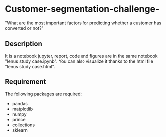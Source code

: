 # Customer-segmentation-challenge-
"What are the most important factors for predicting whether a customer has converted or not?"

## Description
It is a notebook jupyter, report, code and figures are in the same notebook "lenus study case.ipynb". You can also visualize it thanks to the html file "lenus study case.html".

## Requirement
The following packages are required: 
- pandas
- matplotlib
- numpy
- prince
- collections
- sklearn
